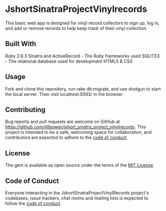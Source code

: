 
# JshortSinatraProjectVinylrecords

This basic web app is designed for vinyl record collectors to sign up, log in, and add or remove records to help keep track of their vinyl collection.

## Built With

Ruby 2.6.3
Sinatra and ActiveRecord - The Ruby frameworks used
SQLITE3 - The relational database used for development
HTML5 & CSS

## Usage

Fork and clone this repository, run rake db:migrate, and use shotgun to start the local server. Then visit localhost:9393/ in the browser.

## Contributing

Bug reports and pull requests are welcome on GitHub at https://github.com/jillbowen/jshort_sinatra_project_vinylrecords. This project is intended to be a safe, welcoming space for collaboration, and contributors are expected to adhere to the [code of conduct](https://github.com/jillbowen/jshort_cli_project/blob/master/CODE_OF_CONDUCT.md).


## License

The gem is available as open source under the terms of the [MIT License](https://opensource.org/licenses/MIT).

## Code of Conduct

Everyone interacting in the JshortSinatraProjectVinylRecords project's codebases, issue trackers, chat rooms and mailing lists is expected to follow the [code of conduct](https://github.com/jillbowen/jshort_cli_project/blob/master/CODE_OF_CONDUCT.md).

